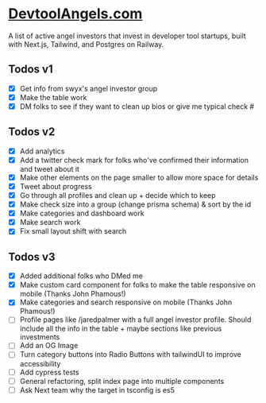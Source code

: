 # [DevtoolAngels.com](https://www.devtoolangels.com/)

A list of active angel investors that invest in developer tool
startups, built with Next.js, Tailwind, and Postgres on Railway.

## Todos v1

- [x] Get info from swyx's angel investor group
- [x] Make the table work
- [x] DM folks to see if they want to clean up bios or give me typical check #

## Todos v2

- [x] Add analytics
- [x] Add a twitter check mark for folks who've confirmed their information and tweet about it
- [x] Make other elements on the page smaller to allow more space for details
- [x] Tweet about progress
- [x] Go through all profiles and clean up + decide which to keep
- [x] Make check size into a group (change prisma schema) & sort by the id
- [x] Make categories and dashboard work
- [x] Make search work
- [x] Fix small layout shift with search

## Todos v3

- [x] Added additional folks who DMed me
- [x] Make custom card component for folks to make the table responsive on mobile (Thanks John Phamous!)
- [x] Make categories and search responsive on mobile (Thanks John Phamous!)
- [ ] Profile pages like /jaredpalmer with a full angel investor profile. Should include all the info in the table + maybe sections like previous investments
- [ ] Add an OG Image
- [ ] Turn category buttons into Radio Buttons with tailwindUI to improve accessibility
- [ ] Add cypress tests
- [ ] General refactoring, split index page into multiple components
- [ ] Ask Next team why the target in tsconfig is es5
